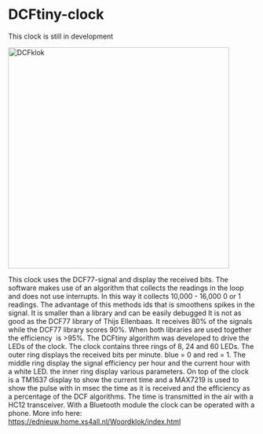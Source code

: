# DCFtiny-clock
This clock is still in development</p>
<p><img alt="DCFklok" height="450" src="../DCFklok.jpg" /></p>
This clock uses the DCF77-signal and display the received 
bits.
The software makes use of an algorithm that collects the readings in the loop 
and does not use interrupts.
In this way it collects 10,000 - 16,000 0 or 1 readings.
The advantage of this methods ids that is smoothens spikes in the signal. It is 
smaller than a library and can be easily debugged
It is not as good as the DCF77 library of Thijs Ellenbaas. It receives 80% of 
the signals while the DCF77 library scores 90%.
When both libraries are used together the efficiency&nbsp; is &gt;95%.
The DCFtiny algorithm was developed to drive the LEDs of the clock. The clock 
contains three rings of 8, 24 and 60 LEDs.
The outer ring displays the received bits per minute. blue = 0 and red = 1.
The middle ring display the signal efficiency per hour and the current hour with 
a white LED.
the inner ring display various parameters.
On top of the clock is a TM1637 display to show the current time and a MAX7219 
is used to show the pulse with in msec the time as it is received and the 
efficiency as a percentage of the DCF algorithms.
The time is transmitted in the air with a HC12 transceiver.
With a Bluetooth module the clock can be operated with a phone.
More info here:
<a href="https://ednieuw.home.xs4all.nl/Woordklok/index.html">
https://ednieuw.home.xs4all.nl/Woordklok/index.html</a></p>
